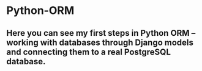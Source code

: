 # Python-ORM

## Here you can see my first steps in Python ORM – working with databases through Django models and connecting them to a real PostgreSQL database.
